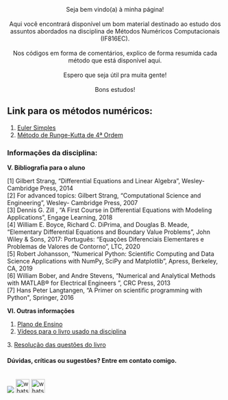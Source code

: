 <center>Seja bem vindo(a) à minha página!
<br><br>Aqui você encontrará disponível um bom material destinado ao estudo dos assuntos abordados na disciplina de Métodos Numéricos Computacionais (IF816EC).
<br><br>Nos códigos em forma de comentários, explico de forma resumida cada método que está disponível aqui.
<br><br>Espero que seja útil pra muita gente!
<br><br>Bons estudos!
</center>

## Link para os métodos numéricos:

1. <a href="https://github.com/jc-costa/MetodosNumericos/blob/main/eulerSimples.py" target="_blank">Euler Simples</a>
2. <a href="https://github.com/jc-costa/Metodos-Numericos/blob/main/Runge-Kutta-4-Ordem.py" target="_blank">Método de Runge-Kutta de 4ª Ordem</a>

### Informações da disciplina:

<b>V. Bibliografia para o aluno</b>

[1] Gilbert Strang, “Differential Equations and Linear Algebra”, Wesley-Cambridge
Press, 2014
<br>[2] For advanced topics: Gilbert Strang, “Computational Science and Engineering”, Wesley-
Cambridge Press, 2007
<br>[3] Dennis G. Zill , “A First Course in Differential Equations with Modeling Applications”,
Engage Learning, 2018
<br>[4] William E. Boyce, Richard C. DiPrima, and Douglas B. Meade, “Elementary Differential
Equations and Boundary Value Problems”, John Wiley & Sons, 2017: Português: “Equações
Diferenciais Elementares e Problemas de Valores de Contorno”, LTC, 2020
<br>[5] Robert Johansson, “Numerical Python: Scientific Computing and Data Science
Applications with NumPy, SciPy and Matplotlib”, Apress, Berkeley, CA, 2019
<br>[6] William Bober, and Andre Stevens, “Numerical and Analytical Methods with MATLAB®
for Electrical Engineers ”, CRC Press, 2013
<br>[7] Hans Peter Langtangen, “A Primer on scientific programming with Python", Springer,
2016

<b>VI. Outras informações</b>
1. <a href="https://drive.google.com/file/d/1p5AqOetvaWZeK98PPgQRsTVcozjZhm0P/view" target="_blank">Plano de Ensino</a>
2. <a href="https://youtube.com/playlist?list=PLUl4u3cNGP63oTpyxCMLKt_JmB0WtSZfG" target="_blank">Vídeos para o livro usado na disciplina
</a>
3. <a href="https://drive.google.com/file/d/1kcsW0rrjdfLzoGGj7cRQrCbF7SHcGe8K/view" target="_blank">Resolução das questões do livro</a>

#### Dúvidas, críticas ou sugestões? Entre em contato comigo.
<br><a href="mailto:jclc@cin.ufpe.br?"><img src="https://img.shields.io/badge/gmail-%23DD0031.svg?&style=for-the-badge&logo=gmail&logoColor=white"/></a>
<a href="https://wa.me/5581987981044"><img src="https://logodownload.org/wp-content/uploads/2015/04/whatsapp-logo-1.png" alt="whatsapp me" width="32" height="32"></a>
<a href="https://t.me/jcl_c"><img src="https://pcdn.sharethis.com/wp-content/uploads/2019/06/telegram-copy.png" alt="whatsapp me" width="32" height="32"></a>
